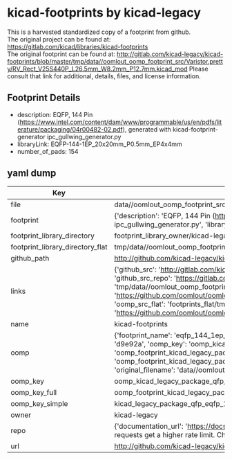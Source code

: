 # kicad-footprints by kicad-legacy  
This is a harvested standardized copy of a footprint from github.  
The original project can be found at:  
https://gitlab.com/kicad/libraries/kicad-footprints  
The original footprint can be found at:
http://gitlab.com/kicad-legacy/kicad-footprints/blob/master/tmp/data//oomlout_oomp_footprint_src/Varistor.pretty/RV_Rect_V25S440P_L26.5mm_W8.2mm_P12.7mm.kicad_mod
Please consult that link for additional, details, files, and license information.  
## Footprint Details
* description: EQFP, 144 Pin (https://www.intel.com/content/dam/www/programmable/us/en/pdfs/literature/packaging/04r00482-02.pdf), generated with kicad-footprint-generator ipc_gullwing_generator.py  
* libraryLink: EQFP-144-1EP_20x20mm_P0.5mm_EP4x4mm  
* number_of_pads: 154  
## yaml dump  
| Key | Value |  
| --- | --- |  
| file | data//oomlout_oomp_footprint_src/kicad-footprints/Package_QFP.pretty/EQFP-144-1EP_20x20mm_P0.5mm_EP4x4mm.kicad_mod |  
| footprint | {'description': 'EQFP, 144 Pin (https://www.intel.com/content/dam/www/programmable/us/en/pdfs/literature/packaging/04r00482-02.pdf), generated with kicad-footprint-generator ipc_gullwing_generator.py', 'libraryLink': 'EQFP-144-1EP_20x20mm_P0.5mm_EP4x4mm', 'number_of_pads': 154} |  
| footprint_library_directory | footprint_library_owner/kicad-legacy_kicad-footprints |  
| footprint_library_directory_flat | tmp/data//oomlout_oomp_footprint_src/footprints_flat/kicad_legacy_package_qfp_eqfp_144_1ep_20x20mm_p0_5mm_ep4x4mm/working |  
| github_path | http://github.com/kicad-legacy/kicad-footprints/blob/master/tmp/data//oomlout_oomp_footprint_src/Package_QFP.pretty/EQFP-144-1EP_20x20mm_P0.5mm_EP4x4mm.kicad_mod |  
| links | {'github_src': 'http://gitlab.com/kicad-legacy/kicad-footprints/blob/master/tmp/data//oomlout_oomp_footprint_src/Varistor.pretty/RV_Rect_V25S440P_L26.5mm_W8.2mm_P12.7mm.kicad_mod', 'github_src_repo': 'https://gitlab.com/kicad/libraries/kicad-footprints', 'oomp_bot': 'tmp/data//oomlout_oomp_footprint_src/footprints/kicad_legacy_package_qfp_eqfp_144_1ep_20x20mm_p0_5mm_ep4x4mm/working', 'oomp_bot_github': 'https://github.com/oomlout/oomlout_oomp_footprint_bot/tree/main/tmp/data//oomlout_oomp_footprint_src/footprints/kicad_legacy_package_qfp_eqfp_144_1ep_20x20mm_p0_5mm_ep4x4mm/working', 'oomp_src_flat': 'footprints_flat/tmp/data//oomlout_oomp_footprint_src/footprints_flat/kicad_legacy_package_qfp_eqfp_144_1ep_20x20mm_p0_5mm_ep4x4mm/working', 'oomp_src_flat_github': 'https://github.com/oomlout/oomlout_oomp_footprint_src/tree/main/tmp/data//oomlout_oomp_footprint_src/footprints_flat/kicad_legacy_package_qfp_eqfp_144_1ep_20x20mm_p0_5mm_ep4x4mm/working'} |  
| name | kicad-footprints |  
| oomp | {'footprint_name': 'eqfp_144_1ep_20x20mm_p0_5mm_ep4x4mm', 'library_name': 'package_qfp', 'md5': 'd9e92a0f52f8d644cd266d7d5f216ea5', 'md5_10': 'd9e92a0f52', 'md5_5': 'd9e92', 'md5_6': 'd9e92a', 'oomp_key': 'oomp_kicad_legacy_package_qfp_eqfp_144_1ep_20x20mm_p0_5mm_ep4x4mm', 'oomp_key_extra': 'oomp_footprint_kicad_legacy_package_qfp_eqfp_144_1ep_20x20mm_p0_5mm_ep4x4mm', 'oomp_key_full': 'oomp_footprint_kicad_legacy_package_qfp_eqfp_144_1ep_20x20mm_p0_5mm_ep4x4mm_d9e92a', 'oomp_key_simple': 'kicad_legacy_package_qfp_eqfp_144_1ep_20x20mm_p0_5mm_ep4x4mm', 'original_filename': 'data//oomlout_oomp_footprint_src/kicad-footprints/Package_QFP.pretty/EQFP-144-1EP_20x20mm_P0.5mm_EP4x4mm.kicad_mod', 'owner_name': 'kicad_legacy'} |  
| oomp_key | oomp_kicad_legacy_package_qfp_eqfp_144_1ep_20x20mm_p0_5mm_ep4x4mm |  
| oomp_key_full | oomp_footprint_kicad_legacy_package_qfp_eqfp_144_1ep_20x20mm_p0_5mm_ep4x4mm |  
| oomp_key_simple | kicad_legacy_package_qfp_eqfp_144_1ep_20x20mm_p0_5mm_ep4x4mm |  
| owner | kicad-legacy |  
| repo | {'documentation_url': 'https://docs.github.com/rest/overview/resources-in-the-rest-api#rate-limiting', 'message': "API rate limit exceeded for 84.66.142.224. (But here's the good news: Authenticated requests get a higher rate limit. Check out the documentation for more details.)"} |  
| url | http://github.com/kicad-legacy/kicad-footprints |  

